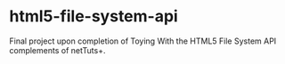 html5-file-system-api
=====================

Final project upon completion of Toying With the HTML5 File System API complements of netTuts+.